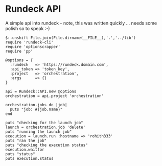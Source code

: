 Rundeck API
===========

A simple api into rundeck - note, this was written quickly ... needs some polish so to speak :-)

    $:.unshift File.join(File.dirname(__FILE__),'.','../lib')
    require 'rundeck-cli'
    require 'optionscrapper'
    require 'pp'
    
    @options = {
      :rundeck   => 'https://rundeck.domain.com',
      :api_token => 'token_key',
      :project   => 'orchestration',
      :args      => {}
    }
    
    api = Rundeck::API.new @options
    orchestration = api.project 'orchestration'
    
    orchestration.jobs do |job|
      puts "job: #{job.name}"  
    end
    
    puts "checking for the launch job"
    launch = orchestration.job 'delete'
    puts "running the launch job"
    execution = launch.run :hostname => 'rohith333'
    puts "ran the job"
    puts "checking the execution status"
    execution.waitfor
    puts "status"
    puts execution.status



